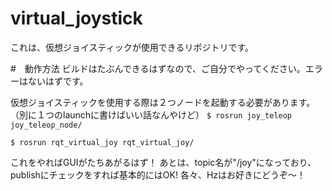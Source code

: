 # virtual_joystick
これは、仮想ジョイスティックが使用できるリポジトリです。

#　動作方法
ビルドはたぶんできるはずなので、ご自分でやってください。エラーはないはずです。

仮想ジョイスティックを使用する際は２つノードを起動する必要があります。（別に１つのlaunchに書けばいい話なんやけど）
`$ rosrun joy_teleop joy_teleop_node/`

`$ rosrun rqt_virtual_joy rqt_virtual_joy/`

これをやればGUIがたちあがるはず！
あとは、topic名が"/joy"になっており、publishにチェックをすれば基本的にはOK!
各々、Hzはお好きにどうぞ〜！

